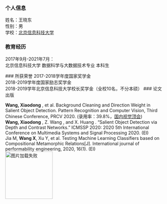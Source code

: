 
### 个人信息
姓名：王晓东<br />
性别：男<br />
学校：<a href="https://www.bistu.edu.cn">北京信息科技大学</a></p>
### 教育经历
<p>2017年9月-2021年7月：<br />
北京信息科技大学 数据科学与大数据技术专业 本科生<br /></p>
### 所获荣誉
2017-2018学年度国家奖学金<br />
2018-2019学年度国家励志奖学金<br />
2018-2019学年北京信息科技大学校长奖学金（全校10名，不分本硕）
### 论文出版
<p><strong>Wang, Xiaodong</strong> , et al. Background Cleaning and Direction Weight in Salient Object Detection. Pattern Recognition and Computer Vision, Third Chinese Conference, PRCV 2020. (录用率：39.8%，<a href="http://www.prcv.cn">国内视觉顶会</a>)<br />
<strong>Wang, Xiaodong</strong> , Z. Wang , and X. Huang . “Salient Object Detection via Depth and Contrast Networks.” ICMSSP 2020: 2020 5th International Conference on Multimedia Systems and Signal Processing 2020. (EI)<br />
Jia M, <strong>Wang X</strong>, Xu Y, et al. Testing Machine Learning Classifiers based on Compositional Metamorphic Relations[J]. International journal of performability engineering, 2020, 16(1). (EI)<br />
<img src="https://github.com/Wang-xd1899/Wang-xd1899.github.io/blob/master/AMI.jpg" width="150" height="150" alt="图片加载失败" /></p>

